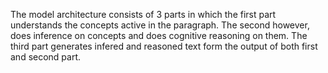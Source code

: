 The model architecture consists of 3 parts in which the first part understands the concepts active in the paragraph. The second however, does inference on concepts and does cognitive reasoning on them. The third part generates infered and reasoned text form the output of both first and second part.
